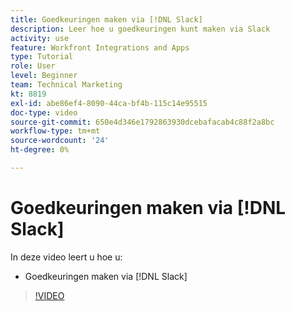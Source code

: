 ```yaml
---
title: Goedkeuringen maken via [!DNL Slack]
description: Leer hoe u goedkeuringen kunt maken via Slack
activity: use
feature: Workfront Integrations and Apps
type: Tutorial
role: User
level: Beginner
team: Technical Marketing
kt: 8819
exl-id: abe86ef4-8090-44ca-bf4b-115c14e95515
doc-type: video
source-git-commit: 650e4d346e1792863930dcebafacab4c88f2a8bc
workflow-type: tm+mt
source-wordcount: '24'
ht-degree: 0%

---
```


# Goedkeuringen maken via [!DNL Slack]

In deze video leert u hoe u:

* Goedkeuringen maken via [!DNL Slack]

>[!VIDEO](https://video.tv.adobe.com/v/335119/?quality=12&learn=on)
